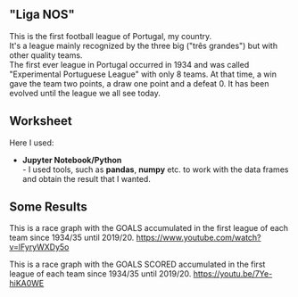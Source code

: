 ## "Liga NOS"

This is the first football league of Portugal, my country. <br>
It's a league mainly recognized by the three big ("três grandes") but with other quality teams. <br>
The first ever league in Portugal occurred in 1934 and was called "Experimental Portuguese League" with only 8 teams. At that time, a win gave the team two points, a draw one point and a defeat 0.
It has been evolved until the league we all see today.


## Worksheet

Here I used:

<ul>
<li><b>Jupyter Notebook/Python</b></li> - I used tools, such as <b>pandas</b>, <b>numpy</b> etc. to work with the data frames and obtain the result that I wanted.
</ul> 

## Some Results

This is a race graph with the GOALS accumulated in the first league of each team since 1934/35 until 2019/20.
https://www.youtube.com/watch?v=lFyryWXDy5o

This is a race graph with the GOALS SCORED accumulated in the first league of each team since 1934/35 until 2019/20.
https://youtu.be/7Ye-hiKA0WE


